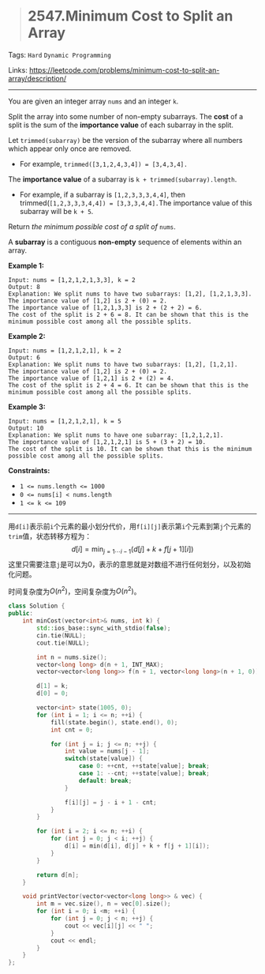 > # 2547.Minimum Cost to Split an Array

Tags: `Hard` `Dynamic Programming`

Links: https://leetcode.com/problems/minimum-cost-to-split-an-array/description/

----

You are given an integer array `nums` and an integer `k`.

Split the array into some number of non-empty subarrays. The **cost** of a split is the sum of the **importance value** of each subarray in the split.

Let `trimmed(subarray)` be the version of the subarray where all numbers which appear only once are removed.

- For example, `trimmed([3,1,2,4,3,4]) = [3,4,3,4].`

The **importance value** of a subarray is `k + trimmed(subarray).length`.

- For example, if a subarray is `[1,2,3,3,3,4,4]`, then trimmed(`[1,2,3,3,3,4,4]) = [3,3,3,4,4].`The importance value of this subarray will be `k + 5`.

Return *the minimum possible cost of a split of* `nums`.

A **subarray** is a contiguous **non-empty** sequence of elements within an array.

 

**Example 1:**

```
Input: nums = [1,2,1,2,1,3,3], k = 2
Output: 8
Explanation: We split nums to have two subarrays: [1,2], [1,2,1,3,3].
The importance value of [1,2] is 2 + (0) = 2.
The importance value of [1,2,1,3,3] is 2 + (2 + 2) = 6.
The cost of the split is 2 + 6 = 8. It can be shown that this is the minimum possible cost among all the possible splits.
```

**Example 2:**

```
Input: nums = [1,2,1,2,1], k = 2
Output: 6
Explanation: We split nums to have two subarrays: [1,2], [1,2,1].
The importance value of [1,2] is 2 + (0) = 2.
The importance value of [1,2,1] is 2 + (2) = 4.
The cost of the split is 2 + 4 = 6. It can be shown that this is the minimum possible cost among all the possible splits.
```

**Example 3:**

```
Input: nums = [1,2,1,2,1], k = 5
Output: 10
Explanation: We split nums to have one subarray: [1,2,1,2,1].
The importance value of [1,2,1,2,1] is 5 + (3 + 2) = 10.
The cost of the split is 10. It can be shown that this is the minimum possible cost among all the possible splits.
```

 

**Constraints:**

- `1 <= nums.length <= 1000`
- `0 <= nums[i] < nums.length`
- `1 <= k <= 109`

----

用`d[i]`表示前`i`个元素的最小划分代价，用`f[i][j]`表示第`i`个元素到第`j`个元素的`trim`值，状态转移方程为：
$$
d[i] = \min_{j = 1 \cdots i - 1}(d[j] + k + f[j + 1][i])
$$
这里只需要注意`j`是可以为0，表示的意思就是对数组不进行任何划分，以及初始化问题。

时间复杂度为$O(n^2)$，空间复杂度为$O(n^2)$。

```c++
class Solution {
public:
    int minCost(vector<int>& nums, int k) {
    	std::ios_base::sync_with_stdio(false);
    	cin.tie(NULL);
    	cout.tie(NULL);

    	int n = nums.size();
    	vector<long long> d(n + 1, INT_MAX);
    	vector<vector<long long>> f(n + 1, vector<long long>(n + 1, 0));

    	d[1] = k;
        d[0] = 0;

    	vector<int> state(1005, 0);
    	for (int i = 1; i <= n; ++i) {
    		fill(state.begin(), state.end(), 0);
    		int cnt = 0;

    		for (int j = i; j <= n; ++j) {
    			int value = nums[j - 1];
    			switch(state[value]) {
    				case 0: ++cnt, ++state[value]; break;
    				case 1: --cnt; ++state[value]; break;
    				default: break;
    			}

    			f[i][j] = j - i + 1 - cnt;
    		}
    	}

    	for (int i = 2; i <= n; ++i) {
    		for (int j = 0; j < i; ++j) {
    			d[i] = min(d[i], d[j] + k + f[j + 1][i]);
    		}
    	}

    	return d[n];
    }

    void printVector(vector<vector<long long>> & vec) {
        int m = vec.size(), n = vec[0].size();
        for (int i = 0; i <m; ++i) {
            for (int j = 0; j < n; ++j) {
                cout << vec[i][j] << " ";
            }
            cout << endl;
        }
    }
};
```

